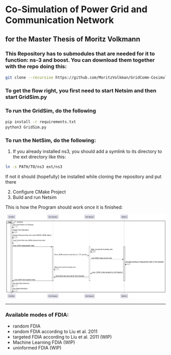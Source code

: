 # Co-Simulation of Power Grid and Communication Network
## for the Master Thesis of Moritz Volkmann

### This Repository has to submodules that are needed for it to function: ns-3 and boost. You can download them together with the repo doing this:
```bash
git clone --recursive https://github.com/MoritzVolkman/GridComm-Cosimulation.git
```

### To get the flow right, you first need to start Netsim and then start GridSim.py

### To run the GridSim, do the following
```bash
pip install -r requirements.txt
python3 GridSim.py
```

### To run the NetSim, do the following:

1. If you already installed ns3, you should add a symlink to its directory to the ext directory like this:
```bash
ln -s PATH/TO/ns3 ext/ns3
```
If not it should (hopefully) be installed while cloning the repository and put there

2. Configure CMake Project
3. Build and run Netsim

This is how the Program should work once it is finished:

![Sequence Diagram 2](./figures/CoSimv2.png)

----------

### Available modes of FDIA:

- random FDIA
- random FDIA according to Liu et al. 2011
- targeted FDIA according to Liu et al. 2011 (WIP)
- Machine Learning FDIA (WIP)
- uninformed FDIA (WIP)

